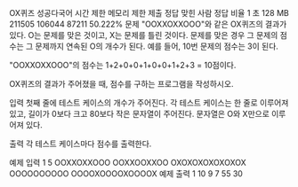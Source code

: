 OX퀴즈 성공다국어
시간 제한	메모리 제한	제출	정답	맞힌 사람	정답 비율
1 초	128 MB	211505	106044	87211	50.222%
문제
"OOXXOXXOOO"와 같은 OX퀴즈의 결과가 있다. O는 문제를 맞은 것이고, X는 문제를 틀린 것이다. 문제를 맞은 경우 그 문제의 점수는 그 문제까지 연속된 O의 개수가 된다. 예를 들어, 10번 문제의 점수는 3이 된다.

"OOXXOXXOOO"의 점수는 1+2+0+0+1+0+0+1+2+3 = 10점이다.

OX퀴즈의 결과가 주어졌을 때, 점수를 구하는 프로그램을 작성하시오.

입력
첫째 줄에 테스트 케이스의 개수가 주어진다. 각 테스트 케이스는 한 줄로 이루어져 있고, 길이가 0보다 크고 80보다 작은 문자열이 주어진다. 문자열은 O와 X만으로 이루어져 있다.

출력
각 테스트 케이스마다 점수를 출력한다.

예제 입력 1 
5
OOXXOXXOOO
OOXXOOXXOO
OXOXOXOXOXOXOX
OOOOOOOOOO
OOOOXOOOOXOOOOX
예제 출력 1 
10
9
7
55
30